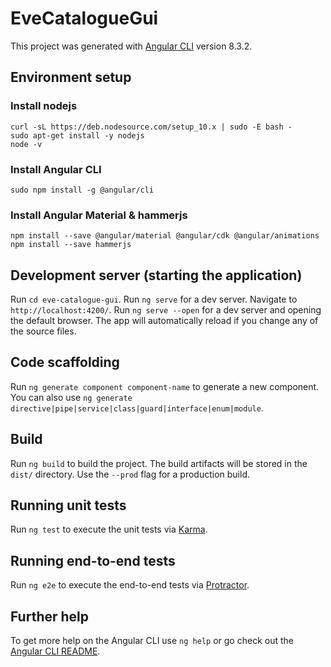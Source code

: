 # EveCatalogueGui

This project was generated with [Angular CLI](https://github.com/angular/angular-cli) version 8.3.2.

## Environment setup

### Install nodejs

```
curl -sL https://deb.nodesource.com/setup_10.x | sudo -E bash -
sudo apt-get install -y nodejs
node -v

```

### Install Angular CLI

```
sudo npm install -g @angular/cli
```

### Install Angular Material & hammerjs

```
npm install --save @angular/material @angular/cdk @angular/animations
npm install --save hammerjs
```

## Development server (starting the application)

Run `cd eve-catalogue-gui`.
Run `ng serve` for a dev server. Navigate to `http://localhost:4200/`.
Run `ng serve --open` for a dev server and opening the default browser.
The app will automatically reload if you change any of the source files.

## Code scaffolding

Run `ng generate component component-name` to generate a new component. You can also use `ng generate directive|pipe|service|class|guard|interface|enum|module`.

## Build

Run `ng build` to build the project. The build artifacts will be stored in the `dist/` directory. Use the `--prod` flag for a production build.

## Running unit tests

Run `ng test` to execute the unit tests via [Karma](https://karma-runner.github.io).

## Running end-to-end tests

Run `ng e2e` to execute the end-to-end tests via [Protractor](http://www.protractortest.org/).

## Further help

To get more help on the Angular CLI use `ng help` or go check out the [Angular CLI README](https://github.com/angular/angular-cli/blob/master/README.md).
